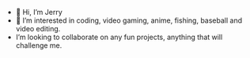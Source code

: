 - 👋 Hi, I’m Jerry
- 👀 I’m interested in coding, video gaming, anime, fishing, baseball and video editing.
-  I’m looking to collaborate on any fun projects, anything that will challenge me.

